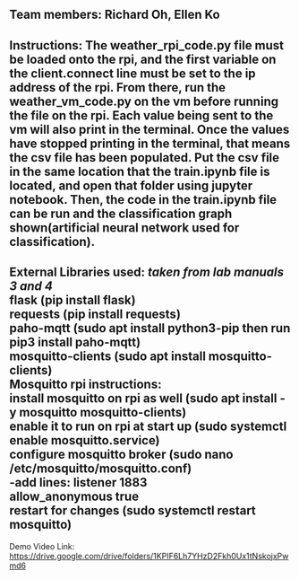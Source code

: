 Team members: Richard Oh, Ellen Ko
---------------------------------------------------------------------------
Instructions:
The weather_rpi_code.py file must be loaded onto the rpi, and the first variable on the client.connect line must be set to the ip address of the rpi. From there, run the weather_vm_code.py on the vm before running the file on the rpi. Each value being sent to the vm will also print in the terminal. Once the values have stopped printing in the terminal, that means the csv file has been populated. Put the csv file in the same location that the train.ipynb file is located, and open that folder using jupyter notebook. Then, the code in the train.ipynb file can be run and the classification graph shown(artificial neural network used for classification). 
---------------------------------------------------------------------------
External Libraries used:
*taken from lab manuals 3 and 4*                                                            <br />
flask (pip install flask)                                                                   <br />
requests (pip install requests)                                                             <br />
paho-mqtt (sudo apt install python3-pip then run pip3 install paho-mqtt)                    <br />
mosquitto-clients (sudo apt install mosquitto-clients)                                      <br />
Mosquitto rpi instructions:                                                                 <br />
install mosquitto on rpi as well (sudo apt install -y mosquitto mosquitto-clients)          <br />
enable it to run on rpi at start up (sudo systemctl enable mosquitto.service)               <br />
configure mosquitto broker (sudo nano /etc/mosquitto/mosquitto.conf)                        <br />
  -add lines: listener 1883                                                                 <br />
              allow_anonymous true                                                          <br />
restart for changes (sudo systemctl restart mosquitto)                                      <br />
---------------------------------------------------------------------------
Demo Video Link:
https://drive.google.com/drive/folders/1KPIF6Lh7YHzD2Fkh0Ux1tNskojxPwmd6
